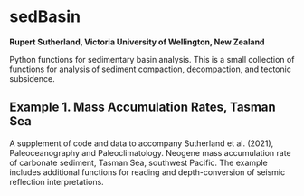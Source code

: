 # sedBasin  
**Rupert Sutherland, Victoria University of Wellington, New Zealand**  

Python functions for sedimentary basin analysis. This is a small collection of functions for analysis of sediment compaction, decompaction, and tectonic subsidence.

## Example 1. Mass Accumulation Rates, Tasman Sea
A supplement of code and data to accompany Sutherland et al. (2021), Paleoceanography and Paleoclimatology. Neogene mass accumulation rate of carbonate sediment, Tasman Sea, southwest Pacific. The example includes additional functions for reading and depth-conversion of seismic reflection interpretations.
